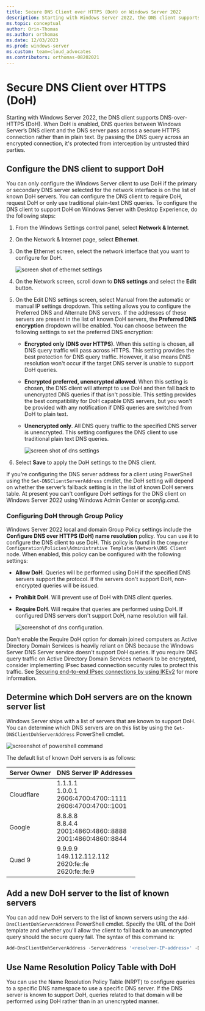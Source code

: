 ```yaml
---
title: Secure DNS Client over HTTPS (DoH) on Windows Server 2022
description: Starting with Windows Server 2022, the DNS client supports DNS-over-HTTPS (DoH). When DoH is enabled, DNS queries between Windows Server’s DNS client and the DNS server pass across a secure HTTPS connection rather than in plain text. By passing the DNS query across an encrypted connection, it's protected from interception by untrusted third parties.
ms.topic: conceptual
author: Orin-Thomas
ms.author: orthomas
ms.date: 12/03/2023
ms.prod: windows-server
ms.custom: team=cloud_advocates
ms.contributors: orthomas-08202021
---
```


# Secure DNS Client over HTTPS (DoH)

Starting with Windows Server 2022, the DNS client supports DNS-over-HTTPS (DoH). When DoH is enabled, DNS queries between Windows Server’s DNS client and the DNS server pass across a secure HTTPS connection rather than in plain text. By passing the DNS query across an encrypted connection, it's protected from interception by untrusted third parties.

## Configure the DNS client to support DoH

You can only configure the Windows Server client to use DoH if the primary or secondary DNS server selected for the network interface is on the list of known DoH servers. You can configure the DNS client to require DoH, request DoH or only use traditional plain-text DNS queries. To configure the DNS client to support DoH on Windows Server with Desktop Experience, do the following steps:

1. From the Windows Settings control panel, select **Network & Internet**.
2. On the Network & Internet page, select **Ethernet**.
3. On the Ethernet screen, select the network interface that you want to
    configure for DoH.

    ![screen shot of ethernet settings](../media/doh-client-support/ethernet.png)

4. On the Network screen, scroll down to **DNS settings** and select the
    **Edit** button.
5. On the Edit DNS settings screen, select Manual from the automatic or manual
    IP settings dropdown. This setting allows you to configure the Preferred DNS
    and Alternate DNS servers. If the addresses of these servers are present in
    the list of known DoH servers, the **Preferred DNS encryption** dropdown
    will be enabled. You can choose between the following settings to set the
    preferred DNS encryption:

    - **Encrypted only (DNS over HTTPS)**. When this setting is chosen, all
        DNS query traffic will pass across HTTPS. This setting provides the best
        protection for DNS query traffic. However, it also means DNS resolution won't
        occur if the target DNS server is unable to support DoH queries.

    - **Encrypted preferred, unencrypted allowed**. When this setting is
        chosen, the DNS client will attempt to use DoH and then fall back to
        unencrypted DNS queries if that isn't possible. This setting provides
        the best compatibility for DoH capable DNS servers, but you won't be
        provided with any notification if DNS queries are switched from DoH to
        plain text.

    - **Unencrypted only**. All DNS query traffic to the specified DNS server
        is unencrypted. This setting configures the DNS client to use
        traditional plain text DNS queries.

        ![screen shot of dns settings](../media/doh-client-support/dns-settings.png)

6. Select **Save** to apply the DoH settings to the DNS client.

If you're configuring the DNS server address for a client using PowerShell
using the `Set-DNSClientServerAddress` cmdlet, the DoH setting will depend on
whether the server’s fallback setting is in the list of known DoH servers table. At present you can't
configure DoH settings for the DNS client on Windows Server 2022 using Windows
Admin Center or *sconfig.cmd*.

### Configuring DoH through Group Policy

Windows Server 2022 local and domain Group Policy settings include the **Configure DNS over HTTPS
(DoH) name resolution** policy. You can use it to configure the DNS client to use DoH. This policy is found in the `Computer
Configuration\Policies\Administrative Templates\Network\DNS Client` node. When
enabled, this policy can be configured with the following settings:

- **Allow DoH**. Queries will be performed using DoH if the specified DNS
    servers support the protocol. If the servers don't support DoH,
    non-encrypted queries will be issued.

- **Prohibit DoH**. Will prevent use of DoH with DNS client queries.

- **Require DoH**. Will require that queries are performed using DoH. If
    configured DNS servers don't support DoH, name resolution will fail.

    ![screenshot of dns configuration.](../media/doh-client-support/dns-configuration.png)

Don't enable the Require DoH option for domain joined computers as
Active Directory Domain Services is heavily reliant on DNS because the Windows
Server DNS Server service doesn't support DoH queries. If you require DNS
query traffic on Active Directory Domain Services network to be encrypted,
consider implementing IPsec based connection security rules to protect this
traffic. See [Securing end-to-end IPsec connections by using IKEv2](/windows/security/threat-protection/windows-firewall/securing-end-to-end-ipsec-connections-by-using-ikev2) for more information.

## Determine which DoH servers are on the known server list

Windows Server ships with a list of servers that are known to support DoH.
You can determine which DNS servers are on this list by using the
`Get-DNSClientDohServerAddress` PowerShell cmdlet.

![screenshot of powershell command](../media/doh-client-support/powershell.png)

The default list of known DoH servers is as follows:

| Server Owner | DNS Server IP Addresses |
|---|---|
| Cloudflare | 1.1.1.1<br/>1.0.0.1<br/>2606:4700:4700::1111<br/>2606:4700:4700::1001 |
| Google | 8.8.8.8<br/>8.8.4.4<br/>2001:4860:4860::8888<br/>2001:4860:4860::8844 |
| Quad 9 | 9.9.9.9<br/>149.112.112.112<br/>2620:fe::fe<br/>2620:fe::fe:9 |

## Add a new DoH server to the list of known servers

You can add new DoH servers to the list of known servers using the
`Add-DnsClientDohServerAddress` PowerShell cmdlet. Specify the URL of the
DoH template and whether you'll allow the client to fall back to an
unencrypted query should the secure query fail. The syntax of this command is:

```PowerShell
Add-DnsClientDohServerAddress -ServerAddress '<resolver-IP-address>' -DohTemplate '<resolver-DoH-template>' -AllowFallbackToUdp $False -AutoUpgrade $True
```

## Use Name Resolution Policy Table with DoH

You can use the Name Resolution Policy Table (NRPT) to configure queries to a specific DNS namespace to use a
specific DNS server. If the DNS server is known to
support DoH, queries related to that domain will be performed using DoH rather
than in an unencrypted manner.
